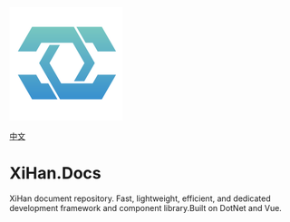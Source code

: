 ![LOGO](./assets/LOGO.png)

[中文](README_cn.md)

# XiHan.Docs

XiHan document repository. Fast, lightweight, efficient, and dedicated development framework and component library.Built on DotNet and Vue.
